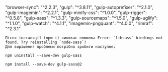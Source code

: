 "browser-sync": "^2.2.3",
    "gulp": "^3.8.11",
    "gulp-autoprefixer": "^2.1.0",
    "gulp-imagemin": "^2.2.1",
    "gulp-minify-css": "^1.0.0",
    "gulp-rigger": "^0.5.8",
    "gulp-sass": "^1.3.3",
    "gulp-sourcemaps": "^1.5.0",
    "gulp-uglify": "^1.1.0",
    "gulp-watch": "^4.1.1",
    "imagemin-pngquant": "^4.0.0",
    "rimraf": "^2.3.1"
    
    
    
    Після інсталяції (npm i) виникає помилка Error: `libsass` bindings not found. Try reinstalling `node-sass`?
    Для вирішення проблеми потрібно зробити наступне:
    
    npm uninstall --save-dev gulp-sass
    
    npm install --save-dev gulp-sass@2
    